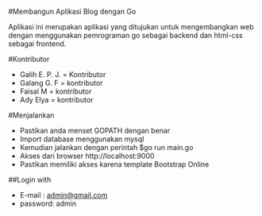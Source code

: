 #Membangun Aplikasi Blog dengan Go

Aplikasi ini merupakan aplikasi yang ditujukan untuk mengembangkan
web dengan menggunakan pemrograman go sebagai backend dan html-css sebagai frontend.

#Kontributor
- Galih E. P. J. = Kontributor
- Galang G. F = kontributor
- Faisal M = kontributor
- Ady Elya = kontributor

#Menjalankan
- Pastikan anda menset GOPATH dengan benar
- Import database menggunakan mysql
- Kemudian jalankan dengan perintah $go run main.go
- Akses dari browser http://localhost:9000
- Pastikan memiliki akses karena template Bootstrap Online

##Login with 
- E-mail  : admin@gmail.com
- password: admin

